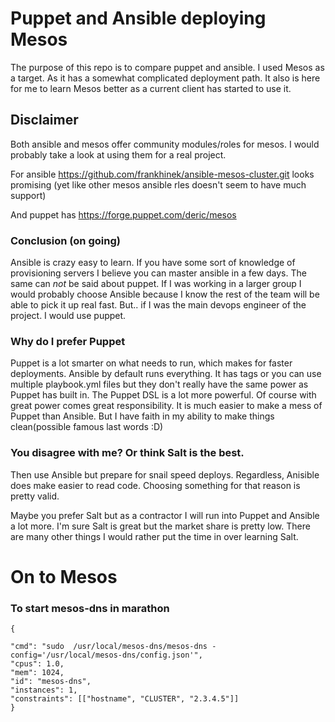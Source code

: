 # Puppet and Ansible deploying Mesos
The purpose of this repo is to compare puppet and ansible. I used Mesos as a target. As it has a somewhat complicated deployment path. It also is here for me to learn Mesos better as a current client has started to use it.

## Disclaimer
Both ansible and mesos offer community modules/roles for mesos. I would probably take a look at using them for a real project.

For ansible https://github.com/frankhinek/ansible-mesos-cluster.git looks promising (yet like other mesos ansible rles doesn't seem to have much support)

And puppet has https://forge.puppet.com/deric/mesos

### Conclusion (on going)
Ansible is crazy easy to learn. If you have some sort of knowledge of provisioning servers I believe you can master ansible in a few days. The same can *not* be said about puppet. If I was working in a larger group I would probably choose Ansible because I know the rest of the team will be able to pick it up real fast. But.. if I was the main devops engineer of the project. I would use puppet.

### Why do I prefer Puppet
Puppet is a lot smarter on what needs to run, which makes for faster deployments. Ansible by default runs everything. It has tags or you can use multiple playbook.yml files but they don't really have the same power as Puppet has built in.  The Puppet DSL is a lot more powerful. Of course with great power comes great responsibility. It is much easier to make a mess of Puppet than Ansible. But I have faith in my ability to make things clean(possible famous last words :D)

### You disagree with me? Or think Salt is the best.
Then use Ansible but prepare for snail speed deploys. Regardless, Anisible does make easier to read code. Choosing something for that reason is pretty valid.

Maybe you prefer Salt but as a contractor I will run into Puppet and Ansible a lot more. I'm sure Salt is great but the market share is pretty low. There are many other things I would rather put the time in over learning Salt.

# On to Mesos

### To start mesos-dns in marathon
```
{

"cmd": "sudo  /usr/local/mesos-dns/mesos-dns -config='/usr/local/mesos-dns/config.json'",
"cpus": 1.0, 
"mem": 1024,
"id": "mesos-dns",
"instances": 1,
"constraints": [["hostname", "CLUSTER", "2.3.4.5"]]
}
```
